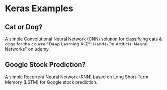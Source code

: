 # Keras Examples

## Cat or Dog?
A simple Convolutional Neural Network (CNN) solution for classifying cats & dogs for the course "Deep Learning A-Z™: Hands-On Artificial Neural Networks" on udemy. 

## Google Stock Prediction?
A simple Recurrent Neural Network (RNN) based on Long Short-Term Memory (LSTM) for Google stock prediction. 


